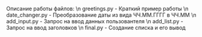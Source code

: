 Описание работы файлов:
\n greetings.py - Краткий пример работы 
\n date_changer.py - Преобразование даты из вида ЧЧ.ММ.ГГГГ в ЧЧ.ММ
\n add_input.py - Запрос на ввод данных пользовантеля
\n add_list.py - Запрос на ввод заголовков
\n final.py - Создание списка и его вывод
